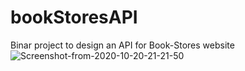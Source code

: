 # bookStoresAPI
Binar project to design an API for Book-Stores website
<img src="https://i.ibb.co/GVZjPCf/Screenshot-from-2020-10-20-21-21-50.png" alt="Screenshot-from-2020-10-20-21-21-50" border="0">
